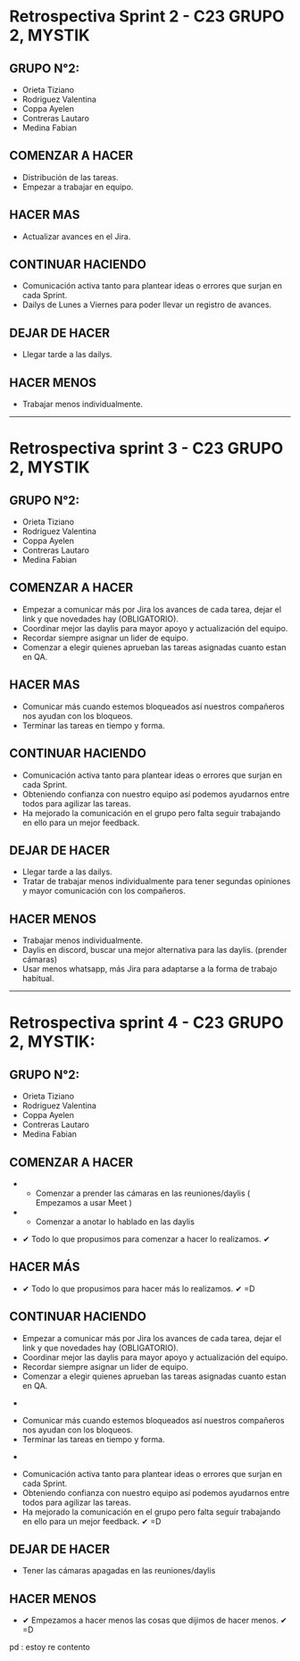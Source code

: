# Retrospectiva Sprint 2 - C23 GRUPO 2, MYSTIK

## GRUPO N°2:
* Orieta Tiziano    
* Rodriguez Valentina
* Coppa Ayelen
* Contreras Lautaro
* Medina Fabian

## COMENZAR A HACER

* Distribución de las tareas.
* Empezar a trabajar en equipo.

## HACER MAS

* Actualizar avances en el Jira.

## CONTINUAR HACIENDO

* Comunicación activa tanto para plantear ideas o errores que surjan en cada Sprint.
* Dailys de Lunes a Viernes para poder llevar un registro de avances.

## DEJAR DE HACER

* Llegar tarde a las dailys.

## HACER MENOS

* Trabajar menos individualmente.
----------------------------------------------------------------------------------------------------------------------------------------------
# Retrospectiva sprint 3 - C23 GRUPO 2, MYSTIK

## GRUPO N°2:
* Orieta Tiziano    
* Rodriguez Valentina
* Coppa Ayelen
* Contreras Lautaro
* Medina Fabian

## COMENZAR A HACER

* Empezar a comunicar más por Jira los avances de cada tarea, dejar el link y que novedades hay (OBLIGATORIO).
* Coordinar mejor las daylis para mayor apoyo y actualización del equipo.
* Recordar siempre asignar un lider de equipo.
* Comenzar a elegir quienes aprueban las tareas asignadas cuanto estan en QA.

## HACER MAS

* Comunicar más cuando estemos bloqueados así nuestros compañeros nos ayudan con los bloqueos.
* Terminar las tareas en tiempo y forma.

## CONTINUAR HACIENDO

* Comunicación activa tanto para plantear ideas o errores que surjan en cada Sprint.
* Obteniendo confianza con nuestro equipo así podemos ayudarnos entre todos para agilizar las tareas.
* Ha mejorado la comunicación en el grupo pero falta seguir trabajando en ello para un mejor feedback.

## DEJAR DE HACER

* Llegar tarde a las dailys. 
* Tratar de trabajar menos individualmente para tener segundas opiniones y mayor comunicación con los compañeros.

## HACER MENOS

* Trabajar menos individualmente.
* Daylis en discord, buscar una mejor alternativa para las daylis. (prender cámaras)
* Usar menos whatsapp, más Jira para adaptarse a la forma de trabajo habitual.

----------------------------------------------------------------------------------------------------------------------------------------------
# Retrospectiva sprint 4 - C23 GRUPO 2, MYSTIK:

## GRUPO N°2:
* Orieta Tiziano    
* Rodriguez Valentina
* Coppa Ayelen
* Contreras Lautaro
* Medina Fabian

## COMENZAR A HACER
- * Comenzar a prender las cámaras en las reuniones/daylis ( Empezamos a usar Meet )
- * Comenzar a anotar lo hablado en las daylis

- ✔ Todo lo que propusimos para comenzar a hacer lo realizamos. ✔

## HACER MÁS
- ✔ Todo lo que propusimos para hacer más lo realizamos. ✔ =D

## CONTINUAR HACIENDO
* Empezar a comunicar más por Jira los avances de cada tarea, dejar el link y que novedades hay (OBLIGATORIO).
* Coordinar mejor las daylis para mayor apoyo y actualización del equipo.
* Recordar siempre asignar un lider de equipo.
* Comenzar a elegir quienes aprueban las tareas asignadas cuanto estan en QA.
-
* Comunicar más cuando estemos bloqueados así nuestros compañeros nos ayudan con los bloqueos.
* Terminar las tareas en tiempo y forma.
-
* Comunicación activa tanto para plantear ideas o errores que surjan en cada Sprint.
* Obteniendo confianza con nuestro equipo así podemos ayudarnos entre todos para agilizar las tareas.
* Ha mejorado la comunicación en el grupo pero falta seguir trabajando en ello para un mejor feedback.
✔ =D

## DEJAR DE HACER
- Tener las cámaras apagadas en las reuniones/daylis

## HACER MENOS
-  ✔ Empezamos a hacer menos las cosas que dijimos de hacer menos. ✔ =D

pd : estoy re contento